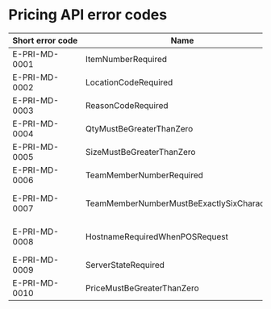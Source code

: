 # Pricing API error codes

| Short&nbsp;error&nbsp;code | Name                                                     | Description                                                                 |
| -------------------------- | -------------------------------------------------------- | --------------------------------------------------------------------------- |
| E-PRI-MD-0001              | ItemNumberRequired                                       | ItemNumber is required.                                                     |
| E-PRI-MD-0002              | LocationCodeRequired                                     | LocationCode is required.                                                   |
| E-PRI-MD-0003              | ReasonCodeRequired                                       | ReasonCode is required.                                                     |
| E-PRI-MD-0004              | QtyMustBeGreaterThanZero                                 | Qty must be greater than 0.                                                 |
| E-PRI-MD-0005              | SizeMustBeGreaterThanZero                                | Size must be greater than 0.                                                |
| E-PRI-MD-0006              | TeamMemberNumberRequired                                 | TeamMemberNumber is required.                                               |
| E-PRI-MD-0007              | TeamMemberNumberMustBeExactlySixCharacters               | TeamMemberNumber must be exactly 6 characters.                              |
| E-PRI-MD-0008              | HostnameRequiredWhenPOSRequest                           | Hostname is required when its a POS request.                                |
| E-PRI-MD-0009              | ServerStateRequired                                      | ServerState is required.                                                    |
| E-PRI-MD-0010              | PriceMustBeGreaterThanZero                               | Price must be greater than 0.                                               |
